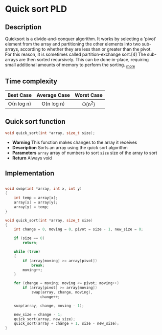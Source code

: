 # Quick sort PLD

## Description

Quicksort is a divide-and-conquer algorithm. It works by selecting a 'pivot' element from the array and partitioning the other elements into two sub-arrays, according to whether they are less than or greater than the pivot. For this reason, it is sometimes called partition-exchange sort.[4] The sub-arrays are then sorted recursively. This can be done in-place, requiring small additional amounts of memory to perform the sorting. <sub><a  href="https://en.wikipedia.org/wiki/Quicksort"  target="_blank">more</a></sub>

## Time complexity

| Best Case  | Average Case |    Worst Case    |
| :--------: | :----------: | :--------------: |
| O(n log n) |  O(n log n)  | O(n<sup>2</sup>) |

## Quick sort function

```c
void quick_sort(int *array, size_t size);
```

- **Warning**
  This function makes changes to the array it receives
- **Description**
  Sorts an array using the quick sort algorithm
- **Parameters**
  `array` array of numbers to sort
  `size` size of the array to sort
- **Return**
  Always void

## Implementation

```c

void swap(int *array, int x, int y)
{
    int temp = array[x];
    array[x] = array[y];
    array[y] = temp;
}

void quick_sort(int *array, size_t size)
{
    int change = 0, moving = 0, pivot = size - 1, new_size = 0;

    if (size == 0)
        return;

    while (true)
    {
        if (array[moving] >= array[pivot])
            break;
        moving++;
    }

    for (change = moving; moving <= pivot; moving++)
        if (array[pivot] >= array[moving])
            swap(array, change, moving),
                change++;

    swap(array, change, moving - 1);

    new_size = change - 1;
    quick_sort(array, new_size);
    quick_sort(array + change + 1, size - new_size);
}

```

